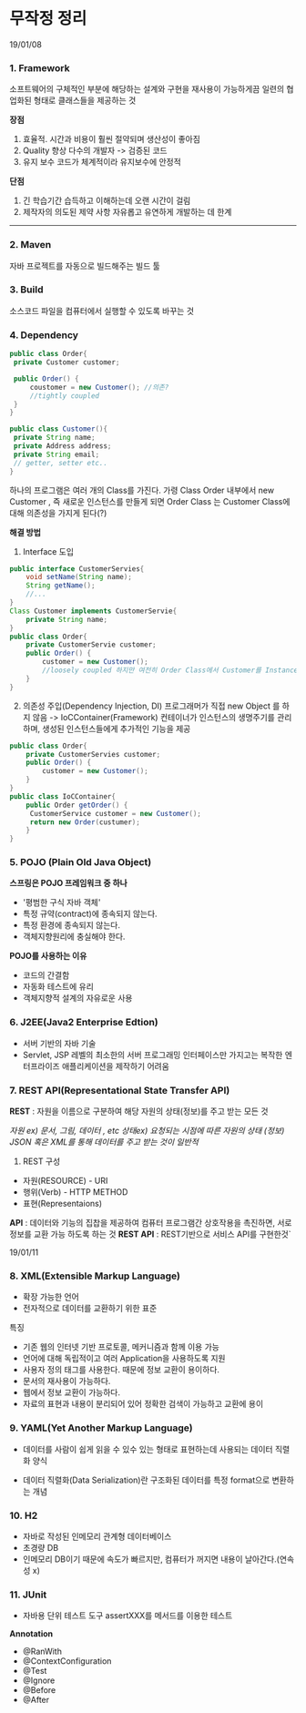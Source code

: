 # 무작정 정리
19/01/08
### 1. Framework
소프트웨어의 구체적인 부분에 해당하는 설계와 구현을 재사용이 가능하게끔
일련의 협업화된 형태로 클래스들을 제공하는 것

 **장점**
 1) 효율적.
시간과 비용이 훨씬 절약되며 생산성이 좋아짐
2) Quality 향상
다수의 개발자 -> 검증된 코드
3) 유지 보수
코드가 체계적이라 유지보수에 안정적

 **단점**
 1) 긴 학습기간
 습득하고 이해하는데 오랜 시간이 걸림
 2) 제작자의 의도된 제약 사항
 자유롭고 유연하게 개발하는 데 한계

---
### 2. Maven
자바 프로젝트를 자동으로 빌드해주는 빌드 툴
### 3. Build
소스코드 파일을 컴퓨터에서 실행할 수 있도록 바꾸는 것
### 4. Dependency
```java
public class Order{
 private Customer customer;

 public Order() {
	 coustomer = new Customer(); //의존?
	 //tightly coupled
 }
}

public class Customer(){
 private String name;
 private Address address;
 private String email;
 // getter, setter etc..
}
```


하나의 프로그램은 여러 개의 Class를 가진다.
가령 Class Order 내부에서 new Customer , 즉 새로운 인스턴스를 만들게 되면
Order Class 는 Customer Class에 대해 의존성을 가지게 된다(?)

**해결 방법**
1) Interface 도입
```java
public interface CustomerServies{
	void setName(String name);
	String getName();
	//...
}
Class Customer implements CustomerServie{
	private String name;
}
public class Order{
	private CustomerServie customer;
	public Order() {
		customer = new Customer();
		//loosely coupled 하지만 여전히 Order Class에서 Customer를 Instance를 생성
	}
}
```
2) 의존성 주입(Dependency Injection, DI)
프로그래머가 직접 new Object 를 하지 않음 -> IoCContainer(Framework)
컨테이너가 인스턴스의 생명주기를 관리하며, 생성된 인스턴스들에게 추가적인 기능을 제공

```java
public class Order{
	private CustomerServies customer;
	public Order() {
		customer = new Customer();
	}
}
public class IoCContainer{
	public Order getOrder() {
	 CustomerService customer = new Customer();
	 return new Order(custumer);
	}
}
```

### 5. POJO (Plain Old Java Object)
**스프링은 POJO 프레임워크 중 하나**
* '평범한 구식 자바 객체'
* 특정 규약(contract)에 종속되지 않는다.
* 특정 환경에 종속되지 않는다.
* 객체지향원리에 충실해야 한다.

**POJO를 사용하는 이유**
* 코드의 간결함
* 자동화 테스트에 유리
* 객체지향적 설계의 자유로운 사용

### 6. J2EE(Java2 Enterprise Edtion)
* 서버 기반의 자바 기술
* Servlet, JSP 레벨의 최소한의 서버 프로그래밍 인터페이스만 가지고는 복작한 엔터프라이즈 애플리케이션을 제작하기 어려움

### 7. REST API(Representational State Transfer API)
**REST** : 자원을 이름으로 구분하여 해당 자원의 상태(정보)를 주고 받는 모든 것

*자원 ex) 문서, 그림, 데이터 , etc*
*상태ex) 요청되는 시점에 따른  자원의 상태 (정보)
JSON 혹은 XML를 통해 데이터를 주고 받는 것이 일반적*

1) REST 구성
* 자원(RESOURCE) - URI
* 행위(Verb) - HTTP METHOD
* 표현(Representaions)

**API** : 데이터와 기능의 집찹을 제공하여 컴퓨터 프로그램간 상호작용을 촉진하면, 서로 정보를 교환 가능 하도록 하는 것
**REST API** : REST기반으로 서비스 API를 구현한것`

19/01/11

### 8. XML(Extensible Markup Language)
* 확장 가능한 언어
* 전자적으로 데이터를 교환하기 위한 표준

특징
* 기존 웹의 인터넷 기반 프로토콜, 메커니즘과 함께 이용 가능
* 언어에 대해 독립적이고 여러 Application을 사용하도록 지원
* 사용자 정의 태그를 사용한다. 때문에 정보 교환이 용이하다.
* 문서의 재사용이 가능하다.
* 웹에서 정보 교환이 가능하다.
* 자료의 표현과 내용이 분리되어 있어 정확한 검색이 가능하고 교환에 용이

### 9. YAML(Yet Another Markup Language)
* 데이터를 사람이 쉽게 읽을 수 있수 있는 형태로 표현하는데 사용되는 데이터 직렬화 양식

* 데이터 직렬화(Data Serialization)란 구조화된 데이터를 특정 format으로 변환하는 개념


### 10. H2
* 자바로 작성된 인메모리 관계형 데이터베이스
* 초경량 DB
* 인메모리 DB이기 때문에 속도가 빠르지만, 컴퓨터가 꺼지면 내용이 날아간다.(연속성 x)
### 11. JUnit
* 자바용 단위 테스트 도구
assertXXX를 메서드를 이용한 테스트

**Annotation**
* @RanWith
* @ContextConfiguration
* @Test
* @Ignore
* @Before
* @After
